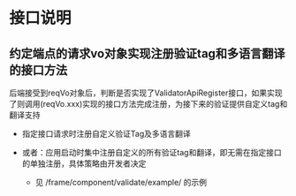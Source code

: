 # 接口说明

## 约定端点的请求vo对象实现注册验证tag和多语言翻译的接口方法
后端接受到reqVo对象后，判断是否实现了ValidatorApiRegister接口，如果实现了则调用(reqVo.xxx)实现的接口方法完成注册，为接下来的验证提供自定义tag和翻译支持

- 指定接口请求时注册自定义验证Tag及多语言翻译

- 或者：应用启动时集中注册自定义的所有验证tag和翻译，即无需在指定接口的单独注册，具体策略由开发者决定
  - 见 /frame/component/validate/example/ 的示例